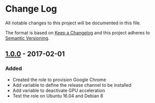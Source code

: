 # Change Log
All notable changes to this project will be documented in this file.

The format is based on [Keep a Changelog](http://keepachangelog.com/) 
and this project adheres to [Semantic Versioning](http://semver.org/).

## [1.0.0] - 2017-02-01
### Added
- Created the role to provision Google Chrome
- Add variable to define the release channel to be installed
- Add variable to deactivate GPU acceleration 
- Test the role on Ubuntu 16.04 and Debian 8

[1.0.0]: https://github.com/pixelart/ansible-role-chrome/compare/1ed498b...1.0.0
